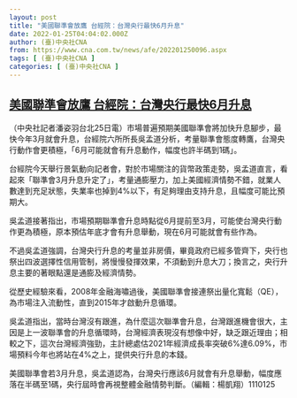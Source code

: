 ```yaml
---
layout: post
title: "美國聯準會放鷹 台經院：台灣央行最快6月升息"
date: 2022-01-25T04:04:02.000Z
author: (臺)中央社CNA
from: https://www.cna.com.tw/news/afe/202201250096.aspx
tags: [ (臺)中央社CNA ]
categories: [ (臺)中央社CNA ]
---
```

<!--1643083442000-->
[美國聯準會放鷹 台經院：台灣央行最快6月升息](https://www.cna.com.tw/news/afe/202201250096.aspx)
------

<div>
<div></div><div><p>（中央社記者潘姿羽台北25日電）市場普遍預期美國聯準會將加快升息腳步，最快今年3月就會升息，台經院六所所長吳孟道分析，考量聯準會態度轉鷹，台灣央行動作會更積極，「6月可能就會有升息動作，幅度也許半碼到1碼」。</p><p>台經院今天舉行景氣動向記者會，對於市場關注的貨幣政策走勢，吳孟道直言，看起來「聯準會3月升息升定了」，考量通膨壓力，加上美國經濟情勢不錯，就業人數達到充足狀態，失業率也掉到4%以下，有足夠理由支持升息，且幅度可能比預期大。</p><p>吳孟道接著指出，市場預期聯準會升息時點從6月提前至3月，可能使台灣央行動作更為積極，原本預估年底才會有升息舉動，現在6月可能就會有些作為。</p><p>不過吳孟道強調，台灣央行升息的考量並非房價，畢竟政府已經多管齊下，央行也祭出四波選擇性信用管制，將慢慢發揮效果，不須動到升息大刀；換言之，央行升息主要的著眼點還是通膨及經濟情勢。</p><p>從歷史經驗來看，2008年金融海嘯過後，美國聯準會接連祭出量化寬鬆（QE），為市場注入流動性，直到2015年才啟動升息循環。</p><p>吳孟道指出，當時台灣沒有跟進，為什麼這次聯準會升息，台灣跟進機會很大，主因是上一波聯準會的升息循環時，台灣經濟表現沒有想像中好，缺乏跟近理由；相較之下，這次台灣經濟強勁，主計總處估2021年經濟成長率突破6%達6.09%，市場預料今年也將站在4%之上，提供央行升息的本錢。</p><p>美國聯準會若3月升息，吳孟道認為，台灣央行應該6月就會有升息舉動，幅度應落在半碼至1碼，央行屆時會再視整體金融情勢判斷。（編輯：楊凱翔）1110125</p></div>
</div>
